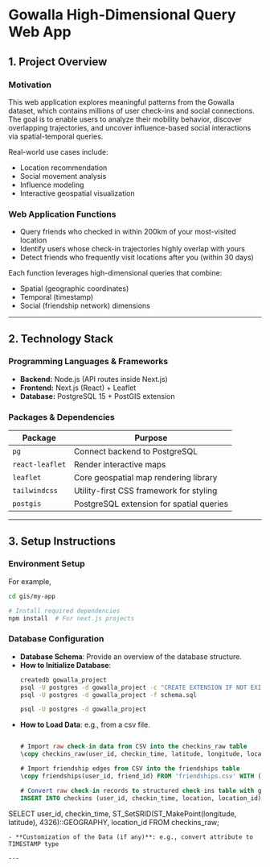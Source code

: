 # Gowalla High-Dimensional Query Web App

## 1. Project Overview

### Motivation

This web application explores meaningful patterns from the Gowalla dataset, which contains millions of user check-ins and social connections. The goal is to enable users to analyze their mobility behavior, discover overlapping trajectories, and uncover influence-based social interactions via spatial-temporal queries.

Real-world use cases include:

- Location recommendation  
- Social movement analysis  
- Influence modeling  
- Interactive geospatial visualization

### Web Application Functions

- Query friends who checked in within 200km of your most-visited location
- Identify users whose check-in trajectories highly overlap with yours
- Detect friends who frequently visit locations after you (within 30 days)

Each function leverages high-dimensional queries that combine:

- Spatial (geographic coordinates)
- Temporal (timestamp)
- Social (friendship network) dimensions

---

## 2. Technology Stack

### Programming Languages & Frameworks

- **Backend:** Node.js (API routes inside Next.js)  
- **Frontend:** Next.js (React) + Leaflet  
- **Database:** PostgreSQL 15 + PostGIS extension  

### Packages & Dependencies

| Package         | Purpose                                      |
|----------------|----------------------------------------------|
| `pg`           | Connect backend to PostgreSQL                |
| `react-leaflet`| Render interactive maps                      |
| `leaflet`      | Core geospatial map rendering library        |
| `tailwindcss`  | Utility-first CSS framework for styling      |
| `postgis`      | PostgreSQL extension for spatial queries     |

---

## 3. Setup Instructions
### Environment Setup
For example,
```bash
cd gis/my-app

# Install required dependencies
npm install  # For next.js projects
```

### Database Configuration
- **Database Schema**: Provide an overview of the database structure.
- **How to Initialize Database**:
  ```bash
  createdb gowalla_project
  psql -U postgres -d gowalla_project -c "CREATE EXTENSION IF NOT EXISTS postgis;"
  psql -U postgres -d gowalla_project -f schema.sql

  psql -U postgres -d gowalla_project
  ```
- **How to Load Data**: e.g., from a csv file.
  ```sql

  # Import raw check-in data from CSV into the checkins_raw table
  \copy checkins_raw(user_id, checkin_time, latitude, longitude, location_id) FROM 'checkins.csv' WITH (FORMAT csv);

  # Import friendship edges from CSV into the friendships table
  \copy friendships(user_id, friend_id) FROM 'friendships.csv' WITH (FORMAT csv);

  # Convert raw check-in records to structured check-ins table with geography type for spatial queries
  INSERT INTO checkins (user_id, checkin_time, location, location_id)
SELECT
  user_id,
  checkin_time,
  ST_SetSRID(ST_MakePoint(longitude, latitude), 4326)::GEOGRAPHY,
  location_id
FROM checkins_raw;
  ```
- **Customization of the Data (if any)**: e.g., convert attribute to TIMESTAMP type

---
